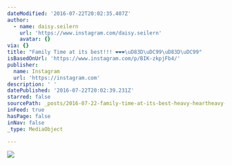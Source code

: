 ```yaml
---
dateModified: '2016-07-22T20:02:35.407Z'
author:
  - name: daisy.seilern
    url: 'https://www.instagram.com/daisy.seilern'
    avatar: {}
via: {}
title: "Family Time at its best!!! ❤️❤️❤️\uD83D\uDC99\uD83D\uDC99"
isBasedOnUrl: 'https://www.instagram.com/p/BIK-zkpjFb4/'
publisher:
  name: Instagram
  url: 'https://instagram.com'
description: ' '
datePublished: '2016-07-22T20:02:39.231Z'
starred: false
sourcePath: _posts/2016-07-22-family-time-at-its-best-heavy-heartheavy-heartheavy-heart.md
inFeed: true
hasPage: false
inNav: false
_type: MediaObject

---
```

![ ](https://imgflo.herokuapp.com/graph/vahj1ThiexotieMo/084652997881063860a66541c17dc600/croprotate.jpg?cropheight=435&cropwidth=640&degrees=0&input=https%3A%2F%2Fscontent.cdninstagram.com%2Ft51.2885-15%2Fs640x640%2Fsh0.08%2Fe35%2F13739562_638201579670972_1228674696_n.jpg%3Fig_cache_key%3DMTMwMDEyNzY2NTM3ODU4MDIxNg%253D%253D.2&x=0&y=101)